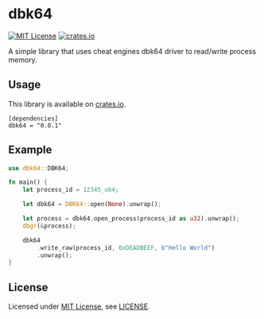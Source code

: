 # dbk64
[![MIT License](https://img.shields.io/badge/License-MIT-yellow.svg)](https://opensource.org/licenses/MIT)
[![crates.io](https://img.shields.io/crates/v/dbk64.svg)](https://crates.io/crates/dbk64)

A simple library that uses cheat engines dbk64 driver to read/write process memory.

## Usage
This library is available on [crates.io](https://crates.io/crates/dbk64).

```text
[dependencies]
dbk64 = "0.0.1"
```

## Example
```rust
use dbk64::DBK64;

fn main() {
    let process_id = 12345_u64;

    let dbk64 = DBK64::open(None).unwrap();

    let process = dbk64.open_process(process_id as u32).unwrap();
    dbg!(&process);

    dbk64
        .write_raw(process_id, 0xDEADBEEF, b"Hello World")
        .unwrap();
}

```

## License
Licensed under [MIT License](https://opensource.org/licenses/MIT), see [LICENSE](LICENSE).
